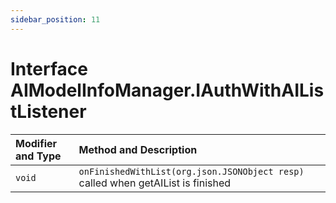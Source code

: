 ```yaml
---
sidebar_position: 11
---
```


# Interface AIModelInfoManager.IAuthWithAIListListener

| Modifier and Type | Method and Description                                       |
| :---------------- | :----------------------------------------------------------- |
| `void`            | `onFinishedWithList(org.json.JSONObject resp)` called when getAIList is finished |
